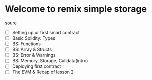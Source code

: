 # Welcome to remix simple storage
[soure](https://www.youtube.com/watch?v=gyMwXuJrbJQ&t=7276s&ab_channel=freeCodeCamp.org)
- [ ] Setting up ur first smart contract
- [ ] Basic Solidity: Types
- [ ] BS: Functions
- [ ] BS: Array & Structs
- [ ] BS: Error & Warnings
- [ ] BS: Memory, Storage, Calldata(intro)
- [ ] Deploying first contract
- [ ] The EVM & Recap of lesson 2